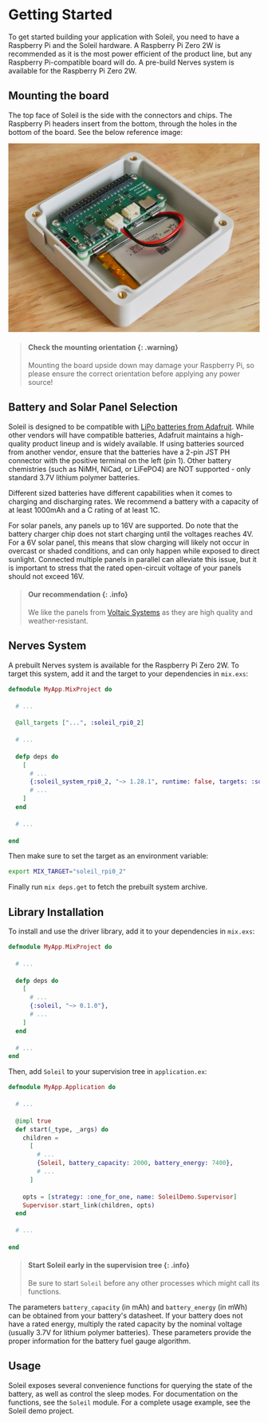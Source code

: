 # Getting Started

To get started building your application with Soleil, you need to have a Raspberry Pi and the Soleil hardware. A Raspberry Pi Zero 2W is recommended as it is the most power efficient of the product line, but any Raspberry Pi-compatible board will do. A pre-build Nerves system is available for the Raspberry Pi Zero 2W.
## Mounting the board

The top face of Soleil is the side with the connectors and chips. The Raspberry Pi headers insert from the bottom, through the holes in the bottom of the board. See the below reference image:

![Mounting your Soleil board on a Raspberry Pi](https://github.com/protolux-electronics/soleil_hardware/raw/main/docs/images/soleil.jpg)

> #### Check the mounting orientation {: .warning}
> Mounting the board upside down may damage your Raspberry Pi, so please ensure the correct orientation before applying any power source!

## Battery and Solar Panel Selection

Soleil is designed to be compatible with [LiPo batteries from Adafruit](https://www.adafruit.com/category/574). While other vendors will have compatible batteries, Adafruit maintains a high-quality product lineup and is widely available. If using batteries sourced from another vendor, ensure that the batteries have a 2-pin JST PH connector with the positive terminal on the left (pin 1). Other battery chemistries (such as NiMH, NiCad, or LiFePO4) are NOT supported - only standard 3.7V lithium polymer batteries.

Different sized batteries have different capabilities when it comes to charging and discharging rates. We recommend a battery with a capacity of at least 1000mAh and a C rating of at least 1C. 

For solar panels, any panels up to 16V are supported. Do note that the battery charger chip does not start charging until the voltages reaches 4V. For a 6V solar panel, this means that slow charging will likely not occur in overcast or shaded conditions, and can only happen while exposed to direct sunlight. Connected multiple panels in parallel can alleviate this issue, but it is important to stress that the rated open-circuit voltage of your panels should not exceed 16V.

> #### Our recommendation {: .info}
> We like the panels from [Voltaic Systems](https://voltaicsystems.com) as they are high quality and weather-resistant.

## Nerves System

A prebuilt Nerves system is available for the Raspberry Pi Zero 2W. To target this system, add it and the target to your dependencies in `mix.exs`:

```elixir
defmodule MyApp.MixProject do

  # ...

  @all_targets ["...", :soleil_rpi0_2]

  # ...

  defp deps do
    [
      # ...
      {:soleil_system_rpi0_2, "~> 1.28.1", runtime: false, targets: :soleil_rpi0_2},
      # ...
    ]
  end

  # ...

end
```

Then make sure to set the target as an environment variable:

```sh
export MIX_TARGET="soleil_rpi0_2"
```

Finally run `mix deps.get` to fetch the prebuilt system archive.

## Library Installation

To install and use the driver library, add it to your dependencies in `mix.exs`:

```elixir
defmodule MyApp.MixProject do

  # ...

  defp deps do
    [
      # ...
      {:soleil, "~> 0.1.0"},
      # ...
    ]
  end

  # ...
end
```

Then, add `Soleil` to your supervision tree in `application.ex`:

```elixir
defmodule MyApp.Application do

  # ...

  @impl true
  def start(_type, _args) do
    children =
      [
        # ...
        {Soleil, battery_capacity: 2000, battery_energy: 7400},
        # ...
      ]

    opts = [strategy: :one_for_one, name: SoleilDemo.Supervisor]
    Supervisor.start_link(children, opts)
  end

  # ...

end
```

> #### Start Soleil early in the supervision tree {: .info}
> Be sure to start `Soleil` before any other processes which might call its functions. 

The parameters `battery_capacity` (in mAh) and `battery_energy` (in mWh) can be obtained from your battery's datasheet. If your battery does not have a rated energy, multiply the rated capacity by the nominal voltage (usually 3.7V for lithium polymer batteries). These parameters provide the proper information for the battery fuel gauge algorithm.

## Usage

Soleil exposes several convenience functions for querying the state of the battery, as well as control the sleep modes. For documentation on the functions, see the `Soleil` module. For a complete usage example, see the Soleil demo project.
